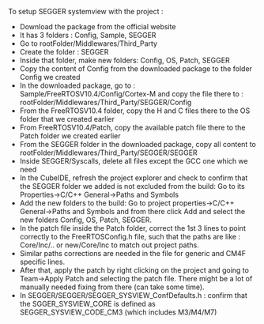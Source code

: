 To setup SEGGER systemview with the project :

- Download the package from the official website
- It has 3 folders : Config, Sample, SEGGER
- Go to rootFolder/Middlewares/Third_Party
- Create the folder : SEGGER
- Inside that folder, make new folders: Config, OS, Patch, SEGGER
- Copy the content of Config from the downloaded package to the folder Config we created
- In the downloaded package, go to : Sample/FreeRTOSV10.4/Config/Cortex-M and copy the file there to : rootFolder/Middlewares/Third_Party/SEGGER/Config
- From the FreeRTOSV10.4 folder, copy the H and C files there to the OS folder that we created earlier
- From FreeRTOSV10.4/Patch, copy the available patch file there to the Patch folder we created earlier
- From the SEGGER folder in the downloaded package, copy all content to rootFolder/Middlewares/Third_Party/SEGGER/SEGGER
- Inside SEGGER/Syscalls, delete all files except the GCC one which we need
- In the CubeIDE, refresh the project explorer and check to confirm that the SEGGER folder we added is not excluded from the build: Go to its Properties->C/C++ General->Paths and Symbols
- Add the new folders to the build: Go to project properties->C/C++ General->Paths and Symbols and from there click Add and select the new folders Config, OS, Patch, SEGGER.
- In the patch file inside the Patch folder, correct the 1st 3 lines to point correctly to the FreeRTOSConfig.h file, such that the paths are like : Core/Inc/.. or new/Core/Inc to match out project paths.
- Similar paths corrections are needed in the file for generic and CM4F specific lines.
- After that, apply the patch by right clicking on the project and going to Team->Apply Patch and selecting the patch file. There might be a lot of manually needed fixing from there (can take some time).
- In SEGGER/SEGGER/SEGGER_SYSVIEW_ConfDefaults.h : confirm that the SGGER_SYSVIEW_CORE is defined as SEGGER_SYSVIEW_CODE_CM3 (which includes M3/M4/M7)
